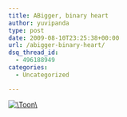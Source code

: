 ```yaml
---
title: ABigger, binary heart
author: yuvipanda
type: post
date: 2009-08-10T23:25:38+00:00
url: /abigger-binary-heart/
dsq_thread_id:
  - 496188949
categories:
  - Uncategorized

---
```

<p style="overflow: auto; padding-right: 5px; width: 400px; height: 340px;">
  <a href="http://www.toondoo.com/View.toon?param=897627"><img src="http://static.toondoo.com/public/r/a/j/rajendran/toons/cool-cartoon-897627.png" border="0" alt="\Toon\" title="\Toon\" longdesc="\toon\" /></a>
</p>